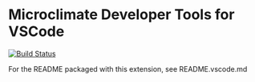 # Microclimate Developer Tools for VSCode

[![Build Status](https://travis.ibm.com/dev-ex/microclimate-vscode.svg?token=jLZpzPrJozeLHsb1tpsR&branch=master)](https://travis.ibm.com/dev-ex/microclimate-vscode)

For the README packaged with this extension, see README.vscode.md